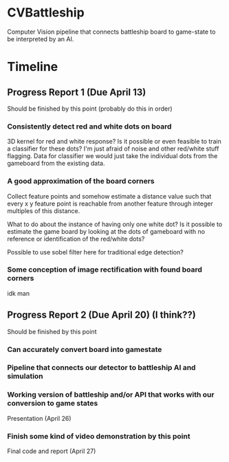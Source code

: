 # CVBattleship
Computer Vision pipeline that connects battleship board to game-state to be interpreted by an AI. 

# Timeline
## Progress Report 1 (Due April 13)
Should be finished by this point (probably do this in order)
### Consistently detect red and white dots on board 
3D kernel for red and white response?
Is it possible or even feasible to train a classifier for these dots? I'm just afraid of noise and other red/white stuff flagging.
Data for classifier we would just take the individual dots from the gameboard from the existing data. 

### A good approximation of the board corners
Collect feature points and somehow estimate a distance value such that every x y feature point is reachable from another feature through integer multiples of this distance.

What to do about the instance of having only one white dot? Is it possible to estimate the game board by looking at the dots of gameboard with no reference or identification of the red/white dots? 

Possible to use sobel filter here for traditional edge detection? 

###  Some conception of image rectification with found board corners
idk man

## Progress Report 2 (Due April 20) (I think??)
Should be finished by this point
###  Can accurately convert board into gamestate
###  Pipeline that connects our detector to battleship AI and simulation
###  Working version of battleship and/or API that works with our conversion to game states

Presentation (April 26)
###  Finish some kind of video demonstration by this point

Final code and report (April 27)

